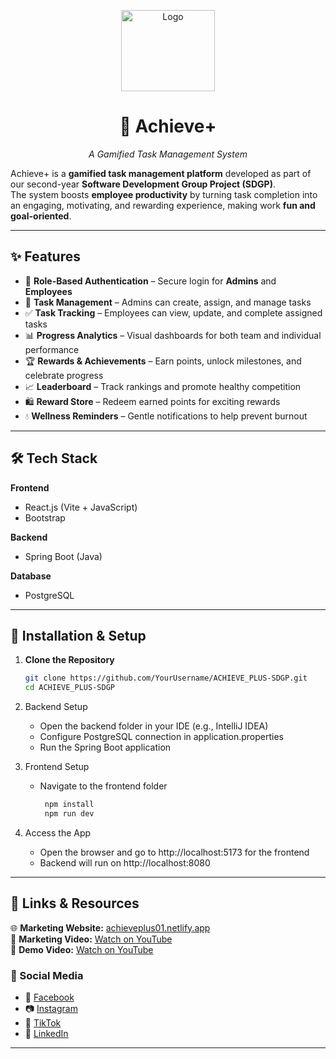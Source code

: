 <p align="center">
  <img width="150" height="130" alt="Logo" src="https://github.com/user-attachments/assets/6755fb26-4a9d-4621-9c2f-bda62e4a2c4d" />
</p>

<h1 align="center">🎯 Achieve+</h1>
<p align="center"><i>A Gamified Task Management System</i></p>

Achieve+ is a **gamified task management platform** developed as part of our second-year **Software Development Group Project (SDGP)**.  
The system boosts **employee productivity** by turning task completion into an engaging, motivating, and rewarding experience, making work **fun and goal-oriented**.

---

## ✨ Features

- 🔐 **Role-Based Authentication** – Secure login for **Admins** and **Employees**
- 📝 **Task Management** – Admins can create, assign, and manage tasks
- ✅ **Task Tracking** – Employees can view, update, and complete assigned tasks
- 📊 **Progress Analytics** – Visual dashboards for both team and individual performance
- 🏆 **Rewards & Achievements** – Earn points, unlock milestones, and celebrate progress
- 📈 **Leaderboard** – Track rankings and promote healthy competition
- 🛍️ **Reward Store** – Redeem earned points for exciting rewards
- 💧 **Wellness Reminders** – Gentle notifications to help prevent burnout

---

## 🛠 Tech Stack

**Frontend**
- React.js (Vite + JavaScript)  
- Bootstrap  

**Backend**
- Spring Boot (Java)  

**Database**
- PostgreSQL  

---


## 🚀 Installation & Setup

1. **Clone the Repository**
   ```bash
   git clone https://github.com/YourUsername/ACHIEVE_PLUS-SDGP.git
   cd ACHIEVE_PLUS-SDGP 

2. Backend Setup
    - Open the backend folder in your IDE (e.g., IntelliJ IDEA)
    - Configure PostgreSQL connection in application.properties
    - Run the Spring Boot application

3. Frontend Setup
    - Navigate to the frontend folder
      ```bash
       npm install
       npm run dev
4. Access the App
    - Open the browser and go to http://localhost:5173 for the frontend
    - Backend will run on http://localhost:8080


---

## 🔗 Links & Resources

🌐 **Marketing Website:** [achieveplus01.netlify.app](https://achieveplus01.netlify.app)  
🎥 **Marketing Video:** [Watch on YouTube](https://www.youtube.com/watch?v=eGcjkqpo9dI)  
🎥 **Demo Video:** [Watch on YouTube](https://youtu.be/8Dcv3iHyET4?si=P8VBqei_kwzn1e4M)  

### 📱 Social Media
- 📘 [Facebook](https://www.facebook.com/profile.php?id=61572982433932)  
- 📷 [Instagram](https://www.instagram.com/achieveplus01/?next=%2F)  
- 🎵 [TikTok](https://www.tiktok.com/@achieve116?lang=en)  
- 💼 [LinkedIn](https://www.linkedin.com/company/achieveplus2025)


---
